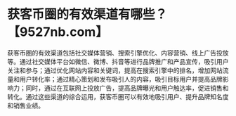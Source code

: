 # 获客币圈的有效渠道有哪些？【9527nb.com】

获客币圈的有效渠道包括社交媒体营销、搜索引擎优化、内容营销、线上广告投放等。通过社交媒体平台如微信、微博、抖音等进行品牌推广和产品宣传，吸引用户关注和参与；通过优化网站内容和关键词，提高在搜索引擎中的排名，增加网站流量和用户转化率；通过精心策划和发布吸引人的内容，吸引目标用户并提高品牌影响力；同时，通过在互联网上投放广告，提高品牌曝光和用户触达率，促进销售和转化。通过这些渠道的综合运用，获客币圈可以有效地吸引用户、提升品牌知名度和销售业绩。